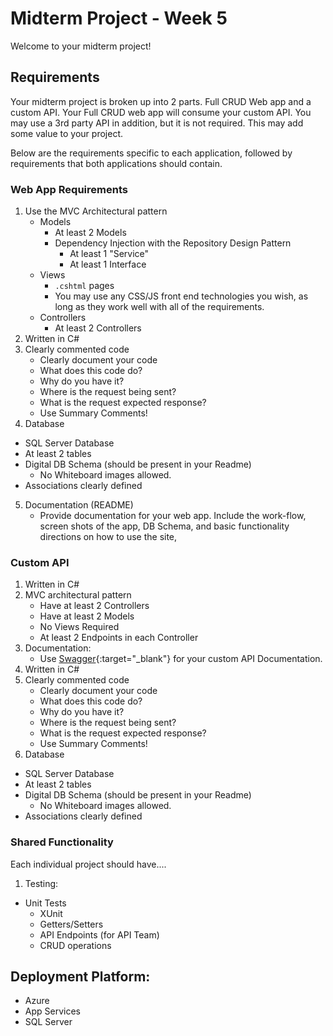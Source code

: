 # Midterm Project - Week 5

Welcome to your midterm project! 

## Requirements

Your midterm project is broken up into 2 parts. 
Full CRUD Web app and a custom API. Your Full CRUD web app
will consume your custom API. You may use a 3rd party
API in addition, but it is not required. This may add some value to your project. 

Below are the requirements specific to each application, followed by requirements that both applications should contain.  

### Web App Requirements
1. Use the MVC Architectural pattern
	- Models
      - At least 2 Models
	  - Dependency Injection with the Repository Design Pattern
		- At least 1 "Service"
		- At least 1 Interface
	- Views 
      - `.cshtml` pages
	  - You may use any CSS/JS front end technologies you wish, as long as they work well with all of the requirements.
	- Controllers
      - At least 2 Controllers
2. Written in C#
3. Clearly commented code
	- Clearly document your code 
	- What does this code do?
	- Why do you have it?
	- Where is the request being sent?
	- What is the request expected response?
    - Use Summary Comments!
4. Database
  - SQL Server Database
  - At least 2 tables
  - Digital DB Schema (should be present in your Readme)
	- No Whiteboard images allowed.
  - Associations clearly defined
5. Documentation (README)
     - Provide documentation for your web app. Include
     the work-flow, screen shots of the app, DB Schema, and basic
    functionality directions on how to use the site,

### Custom API
1. Written in C#
2. MVC architectural pattern
   - Have at least 2 Controllers
   - Have at least 2 Models
   - No Views Required
   - At least 2 Endpoints in each Controller
3. Documentation:
   - Use [Swagger](https://docs.microsoft.com/en-us/aspnet/core/tutorials/web-api-help-pages-using-swagger?view=aspnetcore-2.1){:target="_blank"}  for your custom API Documentation.
4.  Written in C#
5. Clearly commented code
	- Clearly document your code 
	- What does this code do?
	- Why do you have it?
	- Where is the request being sent?
	- What is the request expected response?
    - Use Summary Comments!
6. Database
  - SQL Server Database
  - At least 2 tables
  - Digital DB Schema (should be present in your Readme)
	- No Whiteboard images allowed.
  - Associations clearly defined


### Shared Functionality
Each individual project should have....

1. Testing:
  - Unit Tests
	- XUnit
	- Getters/Setters
	- API Endpoints (for API Team)
	- CRUD operations

## Deployment Platform:
- Azure
- App Services
- SQL Server
